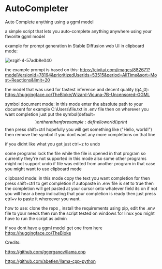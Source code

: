 # AutoCompleter
 Auto Complete anything using a ggml model
 
 
a simple script that lets you auto-complete anything anywhere using your favorite ggml model

example for prompt generation in Stable Diffusion web UI in clipboard mode:



![ezgif-4-57adb8e040](https://github.com/ShahabSH94/AutoCompleter/assets/121495598/da8d9e62-3f5f-40e7-9ff1-c3d504f771b6)

the example prompt is based on this: https://civitai.com/images/882671?modelVersionId=78164&prioritizedUserIds=53515&period=AllTime&sort=Most+Reactions&limit=20

the model that was used for fastest inference and decent quality (q4_0): https://huggingface.co/TheBloke/Wizard-Vicuna-7B-Uncensored-GGML

symbol document mode:
in this mode enter the absolute path to your document for example C:\Users\file.txt in .env file
then on wherever you want completion just put the symbol(default=$$) on there then for example:
def helloworld()
    print$$
then press shift+ctrl hopefully you will get something like ("Hello, world!") then remove the symbol if you dont want any more completions on that line

if you didnt like what you got just ctrl+z to undo

some programs lock the file while the file is opened in that program so currently they're not supported in this mode also some other programs might not support undo
if file was edited from another program in that case you might want to use clipboard mode

clipboard mode:
in this mode copy the text you want completion for then press shift+ctrl to get completion if autopaste in .env file is set to true
then the completion will get pasted at your cursor onto whatever field its on if not you will hear a beep indicating that your completion is ready then just press ctrl+v to paste it whereever you want.

how to use:
clone the repo , install the requirements using pip, edit the .env file to your needs then run the script
tested on windows for linux you might have to run the script as admin

if you dont have a ggml model get one from here https://huggingface.co/TheBloke


Credits:

https://github.com/ggerganov/llama.cpp

https://github.com/abetlen/llama-cpp-python

